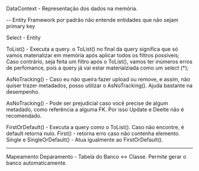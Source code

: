 DataContext - Representação dos dados na memória.


-- Entity Framework por padrão não entende entidades que não sejam primary key


Select - Entity

ToList() - Executa a query.
o ToList() no final da query significa que só vamos materializar em memória após aplicar todos os filtros possíveis;
Caso contrário, seja feita um filtro após o ToList(), vamos ter inúmeros erros de perfomance, pois a query já vai estar materialziada como um select (*);

AsNoTracking() - Caso eu não queira fazer upload ou remove, e assim, não quiser trazer metadados, posso utilizar o AsNoTracking().
Ajuda bastante na desempenho.

AsNoTracking() - Pode ser prejudicial caso você precise de algum metadado, como referência a alguma FK. Por isso Update e Deelte não é recomendado.

FirstOrDefault() - Executa a query como o ToList(). Caso não encontre, é default retorna nulo.
First() - retorna erro caso não contenha elemento.
Single e SingleOrDefault() - Atua igualmente ao FirstOrDefault().



----------
Mapeamento
Deparamento - Tabela do Banco <-> Classe.
Permite gerar o banco automaticamente.